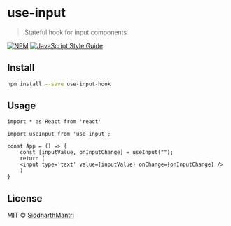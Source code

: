 # use-input

> Stateful hook for input components

[![NPM](https://img.shields.io/npm/v/use-input.svg)](https://www.npmjs.com/package/use-input) [![JavaScript Style Guide](https://img.shields.io/badge/code_style-standard-brightgreen.svg)](https://standardjs.com)

## Install

```bash
npm install --save use-input-hook
```

## Usage

```tsx
import * as React from 'react'

import useInput from 'use-input';

const App = () => {
	const [inputValue, onInputChange] = useInput("");
	return (
    <input type='text' value={inputValue} onChange={onInputChange} />
	)
}
```

## License

MIT © [SiddharthMantri](https://github.com/SiddharthMantri)
